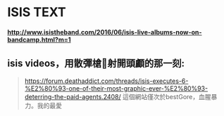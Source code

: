 # ISIS TEXT
#### http://www.isistheband.com/2016/06/isis-live-albums-now-on-bandcamp.html?m=1
## isis videos，用散彈槍🔫射開頭顱的那一刻:
>https://forum.deathaddict.com/threads/isis-executes-6-%E2%80%93-one-of-their-most-graphic-ever-%E2%80%93-deterring-the-paid-agents.2408/
>這個網站僅次於bestGore，血腥暴力。我的最愛
